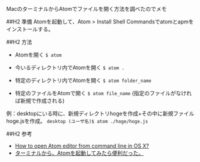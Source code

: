 MacのターミナルからAtomでファイルを開く方法を調べたのでメモ

##H2 準備
Atomを起動して、Atom > Install Shell Commandsでatomとapmをインストールする。

##H2 方法

- Atomを開く
```$ atom```

- 今いるディレクトリ内でAtomを開く
```$ atom .```

- 特定のディレクトリ内でAtomを開く
```$ atom folder_name```

- 特定のファイルをAtomで開く
```$ atom file_name``` (指定のファイルがなければ新規で作成される)

例：desktopにいる時に、新規ディレクトリhogeを作成+その中に新規ファイルhoge.jsを作成。
```desktop (ユーザ名)$ atom ./hoge/hoge.js```

##H2 参考
- [How to open Atom editor from command line in OS X?](http://stackoverflow.com/questions/22390709/how-to-open-atom-editor-from-command-line-in-os-x)
- [ターミナルから、Atomを起動してみたら便利だった。](http://qiita.com/35_267_/items/5d7afff691477a24742a)

